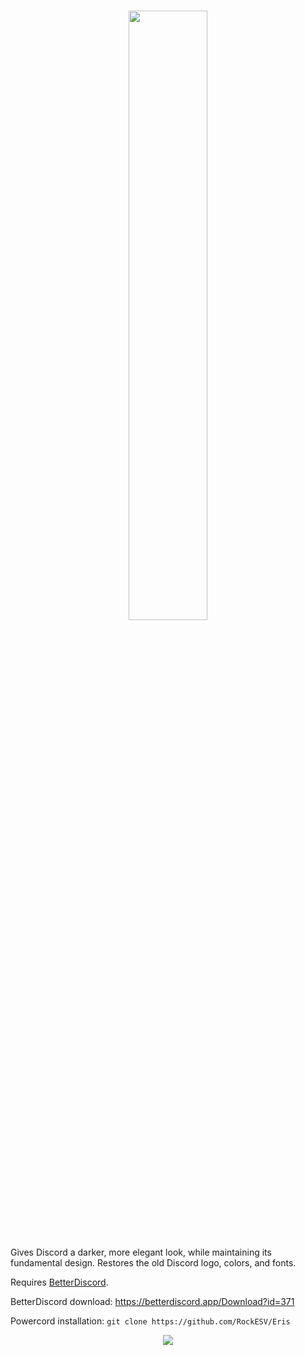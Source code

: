 # <p align="center"><img src="https://github.com/RockESV/Eris/blob/main/Resources/Eris%20Wordmark.svg" width="50%" height="50%"></p>

Gives Discord a darker, more elegant look, while maintaining its fundamental design. Restores the old Discord logo, colors, and fonts.

Requires [BetterDiscord](https://betterdiscord.app/).

BetterDiscord download: https://betterdiscord.app/Download?id=371

Powercord installation: `git clone https://github.com/RockESV/Eris`

<p align="center"><img src="https://i.imgur.com/aN6XufW.png"></p>
